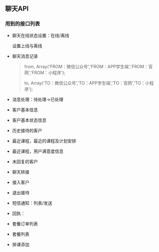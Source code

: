 ## 聊天API

### 用到的接口列表

- 聊天在线状态设置：在线/离线

  设置上线与离线

- 聊天消息记录

  > from, Array('FROM：微信公众号','FROM：APP学生端','FROM：官网','FROM：小程序');
  >
  > to, Array('TO：微信公众号','TO：APP学生端','TO：官网','TO：小程序');

- 消息处理：待处理->已处理

- 客户基本信息

- 客户基本状态信息

- 历史接待的客户

- 最近课程，最近的课程及计划安排

- 最近课程，用户满意度信息

- 未回复的客户

- 聊天转接

- 接入客户

- 退出接待

- 短信通知：列表/发送

- 回执：

- 套餐订单列表

- 套餐列表

- 排课添加

